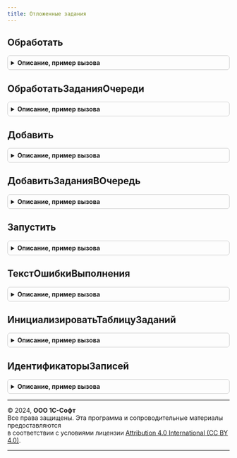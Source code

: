 ```yaml
---
title: Отложенные задания
---
```



## Обработать
<details style="margin: 1em 0; padding: 0.5em; border: 1px solid #ccc; border-radius: 6px;">

<summary style="font-weight: bold; cursor: pointer;">Описание, пример вызова</summary>

```bsl

// Обрабатывает задания.
//
// Параметры:
//  Задания - Структура - ключ: имя регистра сведений очереди заданий
//                        значение: - Структура       - ключи совпадают с именам измерений, ресурсов
//                                                      и реквизитов регистра заданий.
//                                  - ТаблицаЗначений - имена колонок совпадают с именам измерений, ресурсов
//                                                      и реквизитов регистра сведений заданий.
//  СгенерироватьИдентификаторЗаписи - Булево - если ИСТИНА, тогда идентификатор записи будет сгенерирован
//                                              автоматически. По умолчанию ИСТИНА.
//
Процедура Обработать(Задания, СгенерироватьИдентификаторЗаписи = Истина) Экспорт
```

Пример вызова
```bsl
ОтложенныеЗадания.Обработать(Задания, СгенерироватьИдентификаторЗаписи);
```
</details>

## ОбработатьЗаданияОчереди
<details style="margin: 1em 0; padding: 0.5em; border: 1px solid #ccc; border-radius: 6px;">

<summary style="font-weight: bold; cursor: pointer;">Описание, пример вызова</summary>

```bsl

// Обрабатывает задания очереди.
//
// Параметры:
//  Очередь - Строка - имя регистра сведений очереди заданий
//  Данные - Структура, ТаблицаЗначений - ключи структуры и имена колонок таблицы совпадают с именам измерений,
//                                        ресурсов и реквизитов регистра заданий.
//  СгенерироватьИдентификаторЗаписи - Булево - если ИСТИНА, тогда идентификатор записи будет сгенерирован
//                                              автоматически. По умолчанию ИСТИНА.
//
Процедура ОбработатьЗаданияОчереди(Очередь, Данные, СгенерироватьИдентификаторЗаписи = Истина) Экспорт
```

Пример вызова
```bsl
ОтложенныеЗадания.ОбработатьЗаданияОчереди(Очередь, Данные, СгенерироватьИдентификаторЗаписи);
```
</details>

## Добавить
<details style="margin: 1em 0; padding: 0.5em; border: 1px solid #ccc; border-radius: 6px;">

<summary style="font-weight: bold; cursor: pointer;">Описание, пример вызова</summary>

```bsl

// Добавляет задания.
//
// Параметры:
//  Задания - Структура - ключ: имя регистра сведений очереди заданий
//                        значение: - Структура       - ключи совпадают с именам измерений, ресурсов
//                                                      и реквизитов регистра заданий.
//                                  - ТаблицаЗначений - имена колонок совпадают с именам измерений, ресурсов
//                                                      и реквизитов регистра сведений заданий.
//  СгенерироватьИдентификаторЗаписи - Булево - если ИСТИНА, тогда идентификатор записи будет сгенерирован
//                                              автоматически. По умолчанию ЛОЖЬ.
//
// Возвращаемое значение:
//  ТаблицаЗначений - колонки:
//   * Очередь               - Строка - имя регистра сведений очереди заданий
//   * ИндексСтроки          - Число - определяет очередность выполнения очередей
//   * ИдентификаторыЗаписей - Массив из УникальныйИдентификатор - идентификаторы записей заданий (измерение
//                                                                 ИдентификаторЗаписи регистра сведений очереди
//                                                                 заданий).
//
Функция Добавить(Задания, СгенерироватьИдентификаторЗаписи = Ложь) Экспорт
```

Пример вызова
```bsl
Результат = ОтложенныеЗадания.Добавить(Задания, СгенерироватьИдентификаторЗаписи);
```
</details>

## ДобавитьЗаданияВОчередь
<details style="margin: 1em 0; padding: 0.5em; border: 1px solid #ccc; border-radius: 6px;">

<summary style="font-weight: bold; cursor: pointer;">Описание, пример вызова</summary>

```bsl

// Добавляет задания в очередь.
//
// Параметры:
//  Очередь - Строка - имя регистра сведений очереди заданий
//  Данные - Структура, ТаблицаЗначений - ключи структуры и имена колонок таблицы совпадают с именам измерений,
//                                        ресурсов и реквизитов регистра заданий.
//  СгенерироватьИдентификаторЗаписи - Булево - если ИСТИНА, тогда идентификатор записи будет сгенерирован
//                                              автоматически. По умолчанию ЛОЖЬ.
//
// Возвращаемое значение:
//  ТаблицаЗначений - колонки:
//   * Очередь               - Строка - имя регистра сведений очереди заданий
//   * ИндексСтроки          - Число - определяет очередность выполнения очередей
//   * ИдентификаторыЗаписей - Массив из УникальныйИдентификатор - идентификаторы записей заданий (измерение
//                                                                 ИдентификаторЗаписи регистра сведений очереди
//                                                                 заданий).
//
Функция ДобавитьЗаданияВОчередь(Очередь, Данные, СгенерироватьИдентификаторЗаписи = Ложь) Экспорт
```

Пример вызова
```bsl
Результат = ОтложенныеЗадания.ДобавитьЗаданияВОчередь(Очередь, Данные, СгенерироватьИдентификаторЗаписи);
```
</details>

## Запустить
<details style="margin: 1em 0; padding: 0.5em; border: 1px solid #ccc; border-radius: 6px;">

<summary style="font-weight: bold; cursor: pointer;">Описание, пример вызова</summary>

```bsl

// Запускает выполнения заданий.
// Для того, что бы обработать только указанные записи регистров сведений очереди заданий, нужно в параметр
// Очереди данного метода передать таблицу значений см. Добавить и в поле ИдентификаторыЗаписей добавить
// идентификаторы записей (значения ИдентификаторЗаписи из регистра сведений очереди заданий).
//
// Параметры:
//  Очереди - Строка, Массив из Строка, ТаблицаЗначений, Неопределено -
//             1. Строка           - имя регистра сведений очереди заданий
//             2. Массив из Строка - имена регистров сведений очередей заданий
//             3. ТаблицаЗаданий   - см. ИнициализироватьТаблицуЗаданий
//             4. Неопределено     - запускает все очереди.
//
Процедура Запустить(Знач Очереди = Неопределено) Экспорт
```

Пример вызова
```bsl
ОтложенныеЗадания.Запустить(Очереди);
```
</details>

## ТекстОшибкиВыполнения
<details style="margin: 1em 0; padding: 0.5em; border: 1px solid #ccc; border-radius: 6px;">

<summary style="font-weight: bold; cursor: pointer;">Описание, пример вызова</summary>

```bsl

// Возвращает описание ошибки выполнения задания
//
// Параметры:
//  Поля          - Структура - имена и представления полей участвующих в формировании описания ошибки
//  Данные        - Структура, ВыборкаИзРезультатаЗапроса, СтрокаТаблицыЗначений - данные задания
//  ТекстОшибки   - Строка - текст ошибки
//
// Возвращаемое значение:
//  Строка - текст ошибки
//
Функция ТекстОшибкиВыполнения(Поля, Данные, ТекстОшибки) Экспорт
```

Пример вызова
```bsl
Результат = ОтложенныеЗадания.ТекстОшибкиВыполнения(Поля, Данные, ТекстОшибки) 
```
</details>

## ИнициализироватьТаблицуЗаданий
<details style="margin: 1em 0; padding: 0.5em; border: 1px solid #ccc; border-radius: 6px;">

<summary style="font-weight: bold; cursor: pointer;">Описание, пример вызова</summary>

```bsl

// Инициализирует таблицу заданий, которую можно передать на вход метода см. Запустить
//
// Возвращаемое значение:
//  ТаблицаЗначений - Таблица заданий:
//   * Очередь               - Строка - имя регистра сведений очереди заданий.
//   * ИдентификаторыЗаписей - Массив из УникальныйИдентификатор - идентификаторы записей заданий (измерение
//                                                                 ИдентификаторЗаписи регистра сведений очереди
//                                                                 заданий).
//
Функция ИнициализироватьТаблицуЗаданий() Экспорт
```

Пример вызова
```bsl
Результат = ОтложенныеЗадания.ИнициализироватьТаблицуЗаданий() 
```
</details>

## ИдентификаторыЗаписей
<details style="margin: 1em 0; padding: 0.5em; border: 1px solid #ccc; border-radius: 6px;">

<summary style="font-weight: bold; cursor: pointer;">Описание, пример вызова</summary>

```bsl

// Возвращает идентификаторы записей регистра сведений очереди заданий.
//
// Параметры:
//  Очередь - Строка    - имя регистра сведений очереди заданий.
//  Отбор   - Структура - структура отбора записей регистра сведений очереди заданий:
//                        ключи    - имена измерений, ресурсов, реквизитов регистра сведений очереди заданий,
//                        значение - единичное значение или массив значений.
//
// Возвращаемое значение:
//  Массив из УникальныйИдентификатор - идентификаторы записей (измерение ИдентификаторЗаписи регистра сведений очереди
//                                      заданий).
//
Функция ИдентификаторыЗаписей(Очередь, Отбор) Экспорт
```

Пример вызова
```bsl
Результат = ОтложенныеЗадания.ИдентификаторыЗаписей(Очередь, Отбор) 
```
</details>

---

© 2024, **ООО 1С-Софт**  
Все права защищены. Эта программа и сопроводительные материалы предоставляются  
в соответствии с условиями лицензии [Attribution 4.0 International (CC BY 4.0)](https://creativecommons.org/licenses/by/4.0/legalcode).

---
